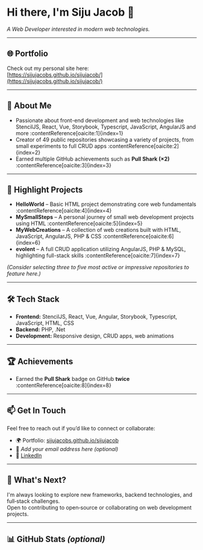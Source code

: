 # Hi there, I'm **Siju Jacob** 👋  
*A Web Developer interested in modern web technologies.*

---

## 🌐 Portfolio  
Check out my personal site here:  
[https://sijujacobs.github.io/sijujacob/](https://sijujacobs.github.io/sijujacob/)

---

## 🧠 About Me  
- Passionate about front-end development and web technologies like StencilJS, React, Vue, Storybook, Typescript, JavaScript, AngularJS and more :contentReference[oaicite:1]{index=1}  
- Creator of 49 public repositories showcasing a variety of projects, from small experiments to full CRUD apps :contentReference[oaicite:2]{index=2}  
- Earned multiple GitHub achievements such as **Pull Shark (×2)** :contentReference[oaicite:3]{index=3}

---

## 💼 Highlight Projects

- **HelloWorld** – Basic HTML project demonstrating core web fundamentals :contentReference[oaicite:4]{index=4}  
- **MySmallSteps** – A personal journey of small web development projects using HTML :contentReference[oaicite:5]{index=5}  
- **MyWebCreations** – A collection of web creations built with HTML, JavaScript, AngularJS, PHP & CSS :contentReference[oaicite:6]{index=6}  
- **evolent** – A full CRUD application utilizing AngularJS, PHP & MySQL, highlighting full-stack skills :contentReference[oaicite:7]{index=7}  

*(Consider selecting three to five most active or impressive repositories to feature here.)*

---

## 🛠️ Tech Stack  
- **Frontend:** StencilJS, React, Vue, Angular, Storybook, Typescript, JavaScript, HTML, CSS  
- **Backend:** PHP, .Net  
- **Development:** Responsive design, CRUD apps, web animations

---

## 🏆 Achievements  
- Earned the **Pull Shark** badge on GitHub **twice** :contentReference[oaicite:8]{index=8}  

---

## 📫 Get In Touch  
Feel free to reach out if you’d like to connect or collaborate:

- 🌍 Portfolio: [sijujacobs.github.io/sijujacob](https://sijujacobs.github.io/sijujacob/)  
- 📧 *Add your email address here (optional)*  
- 🔗 [LinkedIn](https://www.linkedin.com/in/siju-jacob-61ab54b8/)

---

## 🚀 What's Next?  
I'm always looking to explore new frameworks, backend technologies, and full‑stack challenges.  
Open to contributing to open‑source or collaborating on web development projects.

---

## 📊 GitHub Stats *(optional)*  
